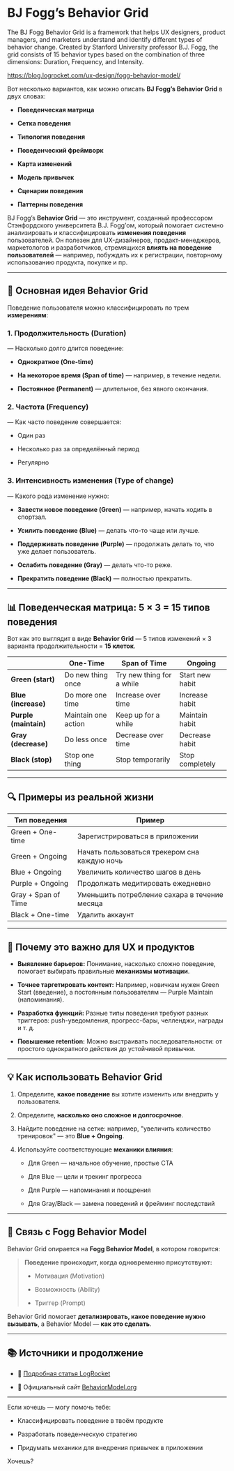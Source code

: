 
# BJ Fogg’s Behavior Grid

The BJ Fogg Behavior Grid is a framework that helps UX designers, product managers, and marketers understand and identify different types of behavior change. Created by Stanford University professor B.J. Fogg, the grid consists of 15 behavior types based on the combination of three dimensions: Duration, Frequency, and Intensity.

https://blog.logrocket.com/ux-design/fogg-behavior-model/

Вот несколько вариантов, как можно описать **BJ Fogg’s Behavior Grid** в двух словах:

- **Поведенческая матрица**
    
- **Сетка поведения**
    
- **Типология поведения**
    
- **Поведенческий фреймворк**
    
- **Карта изменений**
    
- **Модель привычек**
    
- **Сценарии поведения**
    
- **Паттерны поведения**


BJ Fogg’s **Behavior Grid** — это инструмент, созданный профессором Стэнфордского университета B.J. Fogg’ом, который помогает системно анализировать и классифицировать **изменения поведения** пользователей. Он полезен для UX-дизайнеров, продакт-менеджеров, маркетологов и разработчиков, стремящихся **влиять на поведение пользователей** — например, побуждать их к регистрации, повторному использованию продукта, покупке и пр.

---

## 🧠 Основная идея Behavior Grid

Поведение пользователя можно классифицировать по трем **измерениям**:

### 1. **Продолжительность (Duration)**

— Насколько долго длится поведение:

- **Однократное (One-time)**
    
- **На некоторое время (Span of time)** — например, в течение недели.
    
- **Постоянное (Permanent)** — длительное, без явного окончания.
    

### 2. **Частота (Frequency)**

— Как часто поведение совершается:

- Один раз
    
- Несколько раз за определённый период
    
- Регулярно
    

### 3. **Интенсивность изменения (Type of change)**

— Какого рода изменение нужно:

- **Завести новое поведение (Green)** — например, начать ходить в спортзал.
    
- **Усилить поведение (Blue)** — делать что-то чаще или лучше.
    
- **Поддерживать поведение (Purple)** — продолжать делать то, что уже делает пользователь.
    
- **Ослабить поведение (Gray)** — делать что-то реже.
    
- **Прекратить поведение (Black)** — полностью прекратить.
    

---

## 📊 Поведенческая матрица: 5 × 3 = 15 типов поведения

Вот как это выглядит в виде **Behavior Grid** — 5 типов изменений × 3 варианта продолжительности = **15 клеток**.

||One-Time|Span of Time|Ongoing|
|---|---|---|---|
|**Green (start)**|Do new thing once|Try new thing for a while|Start new habit|
|**Blue (increase)**|Do more one time|Increase over time|Increase habit|
|**Purple (maintain)**|Maintain one action|Keep up for a while|Maintain habit|
|**Gray (decrease)**|Do less once|Decrease over time|Decrease habit|
|**Black (stop)**|Stop one thing|Stop temporarily|Stop completely|

---

## 🔍 Примеры из реальной жизни

|Тип поведения|Пример|
|---|---|
|Green + One-time|Зарегистрироваться в приложении|
|Green + Ongoing|Начать пользоваться трекером сна каждую ночь|
|Blue + Ongoing|Увеличить количество шагов в день|
|Purple + Ongoing|Продолжать медитировать ежедневно|
|Gray + Span of Time|Уменьшить потребление сахара в течение месяца|
|Black + One-time|Удалить аккаунт|

---

## 🎯 Почему это важно для UX и продуктов

- **Выявление барьеров:** Понимание, насколько сложно поведение, помогает выбирать правильные **механизмы мотивации**.
    
- **Точнее таргетировать контент:** Например, новичкам нужен Green Start (введение), а постоянным пользователям — Purple Maintain (напоминания).
    
- **Разработка функций:** Разные типы поведения требуют разных триггеров: push-уведомления, прогресс-бары, челленджи, награды и т. д.
    
- **Повышение retention:** Можно выстраивать последовательности: от простого однократного действия до устойчивой привычки.
    

---

## 💡 Как использовать Behavior Grid

1. Определите, **какое поведение** вы хотите изменить или внедрить у пользователя.
    
2. Определите, **насколько оно сложное и долгосрочное**.
    
3. Найдите поведение на сетке: например, "увеличить количество тренировок" — это **Blue + Ongoing**.
    
4. Используйте соответствующие **механики влияния**:
    
    - Для Green — начальное обучение, простые CTA
        
    - Для Blue — цели и трекинг прогресса
        
    - Для Purple — напоминания и поощрения
        
    - Для Gray/Black — замена поведений и фрейминг последствий
        

---

## 🧩 Связь с **Fogg Behavior Model**

Behavior Grid опирается на **Fogg Behavior Model**, в котором говорится:

> **Поведение происходит, когда одновременно присутствуют:**
> 
> - Мотивация (Motivation)
>     
> - Возможность (Ability)
>     
> - Триггер (Prompt)
>     

Behavior Grid помогает **детализировать, какое поведение нужно вызывать**, а Behavior Model — **как это сделать**.

---

## 📚 Источники и продолжение

- 📄 [Подробная статья LogRocket](https://blog.logrocket.com/ux-design/fogg-behavior-model/)
    
- 📘 Официальный сайт [BehaviorModel.org](https://www.behaviormodel.org/)
    

---

Если хочешь — могу помочь тебе:

- Классифицировать поведение в твоём продукте
    
- Разработать поведенческую стратегию
    
- Придумать механики для внедрения привычек в приложении
    

Хочешь?